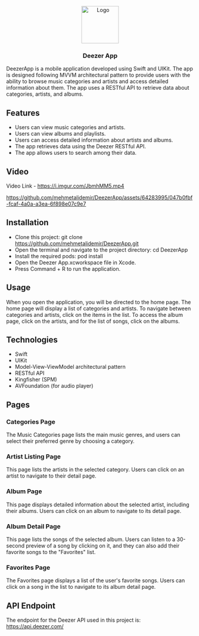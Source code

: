 <p align="center">
  <a href="https://github.com/mehmetalidemir/FoodOrderApp">
    <img src="https://i.imgur.com/flF38Qe.png" alt="Logo" width="100" height="100">
  </a>
  <h3 align="center">Deezer App</h3>
  </p>
</p>

DeezerApp is a mobile application developed using Swift and UIKit. The app is designed following MVVM architectural pattern to provide users with the ability to browse music categories and artists and access detailed information about them. The app uses a RESTful API to retrieve data about categories, artists, and albums.

## Features
- Users can view music categories and artists.
- Users can view albums and playlists.
- Users can access detailed information about artists and albums.
- The app retrieves data using the Deezer RESTful API.
- The app allows users to search among their data.

## Video
Video Link - https://i.imgur.com/JbmhMM5.mp4

https://github.com/mehmetalidemir/DeezerApp/assets/64283995/047b0fbf-fcaf-4a0a-a3ea-6f898e07c9e7

## Installation
- Clone this project: git clone https://github.com/mehmetalidemir/DeezerApp.git
- Open the terminal and navigate to the project directory: cd DeezerApp
- Install the required pods: pod install
- Open the Deezer App.xcworkspace file in Xcode.
- Press Command + R to run the application.

## Usage
When you open the application, you will be directed to the home page. The home page will display a list of categories and artists. To navigate between categories and artists, click on the items in the list. To access the album page, click on the artists, and for the list of songs, click on the albums. 

## Technologies
- Swift
- UIKit
- Model-View-ViewModel architectural pattern
- RESTful API
- Kingfisher (SPM)
- AVFoundation (for audio player)

## Pages
### Categories Page
The Music Categories page lists the main music genres, and users can select their preferred genre by choosing a category.

### Artist Listing Page
This page lists the artists in the selected category. Users can click on an artist to navigate to their detail page.

### Album Page
This page displays detailed information about the selected artist, including their albums. Users can click on an album to navigate to its detail page.

### Album Detail Page
This page lists the songs of the selected album. Users can listen to a 30-second preview of a song by clicking on it, and they can also add their favorite songs to the "Favorites" list.

### Favorites Page
The Favorites page displays a list of the user's favorite songs. Users can click on a song in the list to navigate to its album detail page.

## API Endpoint
The endpoint for the Deezer API used in this project is: https://api.deezer.com/
